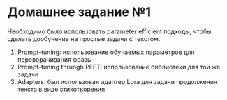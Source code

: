 # Домашнее задание №1
Необходимо было использовать parameter efficient подходы, чтобы сделать дообучение на простые задачи с текстом.
1. Prompt-tuning: использование обучаемых параметров для переворачивания фразы
2. Prompt-tuning thruogh PEFT: использование библиотеки для той же задачи
3. Adapters: был использован адаптер Lora для задачи продолжения текста в виде стихотворения
